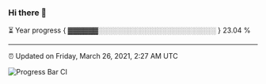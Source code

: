 ### Hi there 👋

⏳ Year progress { ▓▓▓▓▓▓░░░░░░░░░░░░░░░░░░░░░░░░ } 23.04 %

---

⏰ Updated on Friday, March 26, 2021, 2:27 AM UTC

![Progress Bar CI](https://github.com/arthurbuhl/arthurbuhl/workflows/Progress%20Bar%20CI/badge.svg)
